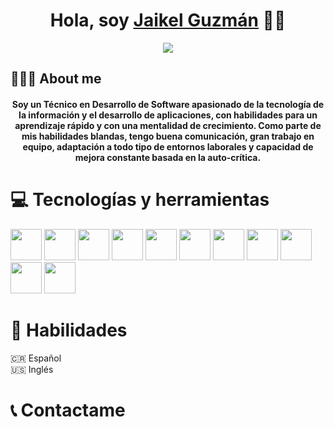 <div align="center">
<h1 align="center">Hola, soy <a href="https://www.linkedin.com/in/jguzmanc/">Jaikel Guzmán</a> 👋🏻</h1>
</div>

<div align="center">
  <img src="https://media.licdn.com/dms/image/D4E16AQE2RZRZ_wV8yA/profile-displaybackgroundimage-shrink_350_1400/0/1708663575282?e=1714003200&v=beta&t=WGmq5wHMI_KaLcp7ShXsPLnsGChgVDS1P30gpHxZ90w">
</div>

## 🙋🏻‍♂️ About me

<h4 align="center">Soy un Técnico en Desarrollo de Software apasionado de la tecnología de la información y el desarrollo de aplicaciones, con habilidades para un aprendizaje rápido y con una mentalidad de crecimiento. Como parte de mis habilidades blandas, tengo buena comunicación, gran trabajo en equipo, adaptación a todo tipo de entornos laborales y capacidad de mejora constante basada en la auto-crítica.</h4>


# 💻 Tecnologías y herramientas
<div align="left">
<img src="https://upload.wikimedia.org/wikipedia/commons/thumb/6/61/HTML5_logo_and_wordmark.svg/1024px-HTML5_logo_and_wordmark.svg.png" height=50px width = 50px>
<img src="https://upload.wikimedia.org/wikipedia/commons/thumb/d/d5/CSS3_logo_and_wordmark.svg/800px-CSS3_logo_and_wordmark.svg.png" height=50px width = 50px>
<img src="https://upload.wikimedia.org/wikipedia/commons/thumb/6/6a/JavaScript-logo.png/600px-JavaScript-logo.png" height=50px width = 50px>
<img src="https://upload.wikimedia.org/wikipedia/commons/thumb/b/b2/Bootstrap_logo.svg/512px-Bootstrap_logo.svg.png" height=50px width = 50px>
<img src="https://upload.wikimedia.org/wikipedia/commons/thumb/9/96/Sass_Logo_Color.svg/512px-Sass_Logo_Color.svg.png" height=50px width = 50px>
<img src="https://upload.wikimedia.org/wikipedia/commons/thumb/d/d2/C_Sharp_Logo_2023.svg/1024px-C_Sharp_Logo_2023.svg.png" height=50px width = 50px>
<img src="https://upload.wikimedia.org/wikipedia/en/thumb/3/30/Java_programming_language_logo.svg/600px-Java_programming_language_logo.svg.png" height=50px width = 50px>
<img src="https://miro.medium.com/v2/resize:fit:4800/format:webp/1*Ome-oSxDNx7mQxJFZJ-NJg.png" height=50px width = 50px>
<img src="https://miro.medium.com/v2/resize:fit:640/format:webp/1*doAg1_fMQKWFoub-6gwUiQ.png" height=50px width = 50px>
<img src="https://www.bigbaydata.com/wp-content/uploads/2022/11/sql_ejercicios.png" height=50px width = 50px>
<img src="https://upload.wikimedia.org/wikipedia/commons/thumb/e/e0/Git-logo.svg/1280px-Git-logo.svg.png" height=50px width = 50px>


</div>


# 📘 Habilidades

🇨🇷 Español 
<br>
🇺🇸 Inglés

# 📞 Contactame
